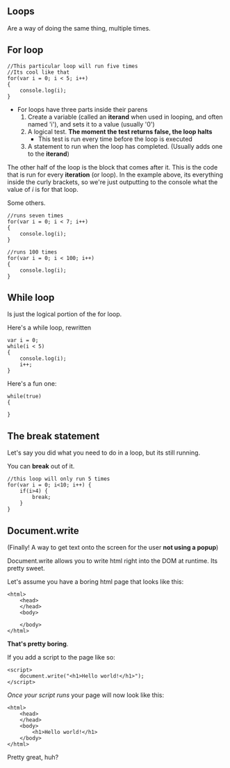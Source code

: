 Loops
----------------------

Are a way of doing the same thing, multiple times.

For loop
----------------------

```
//This particular loop will run five times
//Its cool like that
for(var i = 0; i < 5; i++) 
{
	console.log(i);
}
```

- For loops have three parts inside their parens
	1. Create a variable (called an **iterand** when used in looping, and often named 'i'), and sets it to a value (usually '0')
	2. A logical test. **The moment the test returns false, the loop halts**
		- This test is run every time before the loop is executed
	3. A statement to run when the loop has completed. (Usually adds one to the **iterand**)

The other half of the loop is the block that comes after it. This is the code that is run for every **iteration** (or loop). In the example above, its everything inside the curly brackets, so we're just outputting to the console what the value of *i* is for that loop.

Some others.

```
//runs seven times
for(var i = 0; i < 7; i++) 
{
	console.log(i);
}

//runs 100 times
for(var i = 0; i < 100; i++) 
{
	console.log(i);
}
```


While loop
--------------------------

Is just the logical portion of the for loop.

Here's a while loop, rewritten

```
var i = 0;
while(i < 5) 
{
	console.log(i);
	i++;
}
```


Here's a fun one:

```
while(true) 
{
	
}
```

The break statement
-----------------------------

Let's say you did what you need to do in a loop, but its still running.

You can **break** out of it.

```
//this loop will only run 5 times
for(var i = 0; i<10; i++) {
	if(i>4) {
		break;
	}
}
```

Document.write
------------------------------

(Finally! A way to get text onto the screen for the user **not using a popup**)

Document.write allows you to write html right into the DOM at runtime. Its pretty sweet.

Let's assume you have a boring html page that looks like this:

```
<html>
	<head>
	</head>
	<body>

	</body>
</html>
```

**That's pretty boring**.

If you add a script to the page like so:

```
<script>
	document.write("<h1>Hello world!</h1>");
</script>
```

*Once your script runs* your page will now look like this:

```
<html>
	<head>
	</head>
	<body>
		<h1>Hello world!</h1>
	</body>
</html>
```

Pretty great, huh?